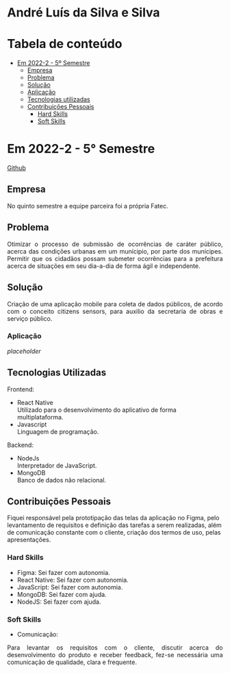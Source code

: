 # André Luís da Silva e Silva

# Tabela de conteúdo
   - [Em 2022-2 - 5º Semestre](#em-2022-2-5º-semestre)
        - [Empresa](#empresa)
        - [Problema](#problema)
        - [Solução](#solução)
        - [Aplicação](#site)
        - [Tecnologias utilizadas](#tecnologias-utilizadas)
        - [Contribuições Pessoais](#contribuições-pessoais)
            - [Hard Skills](#hard-skills)
            - [Soft Skills](#soft-skills)

# Em 2022-2 - 5° Semestre
[Github](https://github.com/AndreSilva358/API-5-OP-2022-2)

## Empresa
<p align="justify">
No quinto semestre a equipe parceira foi a própria Fatec. 



## Problema
<p align="justify">
Otimizar o processo de submissão de ocorrências de caráter público, acerca das condições urbanas em um munícipio, por parte dos munícipes. Permitir que os cidadãos possam submeter ocorrências para a prefeitura acerca de situações em seu dia-a-dia de forma ágil e independente.
</p>

## Solução
<p align="justify">
Criação de uma aplicação mobile para coleta de dados públicos, de acordo com o conceito citizens sensors, para auxilio da secretaria de obras e serviço público.


</p>

### Aplicação
*placeholder*

## Tecnologias Utilizadas
Frontend:
- React Native  \
Utilizado para o desenvolvimento do aplicativo de forma multiplataforma.
- Javascript \
Linguagem de programação.

Backend:
- NodeJs  \
Interpretador de JavaScript.
- MongoDB \
Banco de dados não relacional.

## Contribuições Pessoais

Fiquei responsável pela prototipação das telas da aplicação no Figma, pelo levantamento de requisitos e definição das tarefas a serem realizadas, além de comunicação constante com o cliente, criação dos termos de uso, pelas apresentações.

### Hard Skills
- Figma: Sei fazer com autonomia.
- React Native: Sei fazer com autonomia.
- JavaScript: Sei fazer com autonomia.
- MongoDB: Sei fazer com ajuda.
- NodeJS: Sei fazer com ajuda.

### Soft Skills
- Comunicação:
<p align="justify">
Para levantar os requisitos com o cliente, discutir acerca do desenvolvimento do produto e receber feedback, fez-se necessária uma comunicação de qualidade, clara e frequente.
</p>

